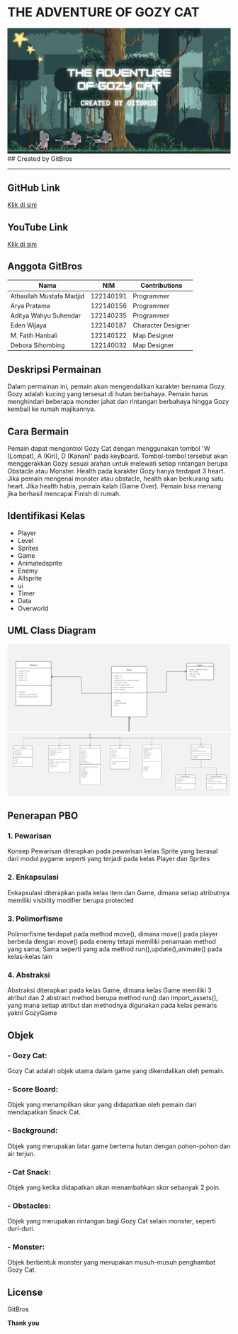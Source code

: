 # THE ADVENTURE OF GOZY CAT
<img src="Screenshot/gitbros.png">
## Created by GitBros

---

## GitHub Link

[Klik di sini](https://github.com/mustafamadjid/TugasBesar-Kelompok5-Platformer.git)

## YouTube Link

[Klik di sini](https://youtu.be/iwCpQ-dPmp8?feature=shared)

## Anggota GitBros

| Nama                     | NIM       | Contributions      |
| ------------------------ | --------- | ------------------ |
| Athaullah Mustafa Madjid | 122140191 | Programmer    |
| Arya Pratama             | 122140156 | Programmer         |
| Aditya Wahyu Suhendar    | 122140235 | Programmer         |
| Eden Wijaya              | 122140187 | Character Designer |
| M. Fatih Hanbali         | 122140122 | Map Designer       |
| Debora Sihombing         | 122140032 | Map Designer       |

## Deskripsi Permainan

Dalam permainan ini, pemain akan mengendalikan karakter bernama Gozy. Gozy adalah kucing yang tersesat di hutan berbahaya. Pemain harus menghindari beberapa monster jahat dan rintangan berbahaya hingga Gozy kembali ke rumah majikannya.

## Cara Bermain

Pemain dapat mengontrol Gozy Cat dengan menggunakan tombol 'W (Lompat), A (Kiri), D (Kanan)' pada keyboard. Tombol-tombol tersebut akan menggerakkan Gozy sesuai arahan untuk melewati setiap rintangan berupa Obstacle atau Monster. Health pada karakter Gozy hanya terdapat 3 heart. Jika pemain mengenai monster atau obstacle, health akan berkurang satu heart. Jika health habis, pemain kalah (Game Over). Pemain bisa menang jika berhasil mencapai Finish di rumah.

## Identifikasi Kelas

- Player
- Level
- Sprites
- Game
- Animatedsprite
- Enemy
- Allsprite
- ui
- Timer
- Data
- Overworld

## UML Class Diagram

<img src="Screenshot/uml_1.jpg">
<img src="Screenshot/uml_2.jpg">

## Penerapan PBO

### 1. Pewarisan

Konsep Pewarisan diterapkan pada pewarisan kelas Sprite yang berasal dari modul pygame seperti yang terjadi pada kelas Player dan Sprites

### 2. Enkapsulasi

Enkapsulasi diterapkan pada kelas item dan Game, dimana setiap atributnya memiliki visbility modifier berupa protected

### 3. Polimorfisme

Polimorfisme terdapat pada method move(), dimana move() pada player berbeda dengan move() pada enemy tetapi memiliki penamaan method yang sama, Sama seperti yang ada method run(),update(),animate() pada kelas-kelas lain

### 4. Abstraksi

Abstraksi diterapkan pada kelas Game, dimana kelas Game memiliki 3 atribut dan 2 abstract method berupa method run() dan import_assets(), yang mana setiap atribut dan methodnya digunakan pada kelas pewaris yakni GozyGame

## Objek

### - **Gozy Cat**:

Gozy Cat adalah objek utama dalam game yang dikendalikan oleh pemain.

### - **Score Board**:

Objek yang menampilkan skor yang didapatkan oleh pemain dari mendapatkan Snack Cat.

### - **Background**:

Objek yang merupakan latar game bertema hutan dengan pohon-pohon dan air terjun.

### - **Cat Snack**:

Objek yang ketika didapatkan akan menambahkan skor sebanyak 2 poin.

### - **Obstacles**:

Objek yang merupakan rintangan bagi Gozy Cat selain monster, seperti duri-duri.

### - **Monster**:

Objek berbentuk monster yang merupakan musuh-musuh penghambat Gozy Cat.

## License

GitBros

**Thank you**
